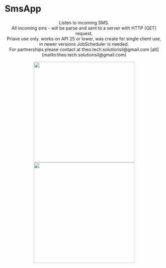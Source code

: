 # SmsApp

<p align="center" >
Listen to incoming SMS. <br/>
All incoming sms - will be parse and sent to a server with HTTP (GET) request, <br/>
Priave use only.
works on API 25 or lower, was create for single client use, in newer versions JobScheduler is needed. <br/>
For partnerships please contact at theo.tech.solutionsil@gmail.com
  [alt](mailto:theo.tech.solutionsil@gmail.com)

</p>

<p align="center" >
  <img src="https://files.fm/thumb_show.php?i=gcenq3nx" width="320" >
  <img src="https://files.fm/thumb_show.php?i=vpvf6byt" width="320" >
</p>
